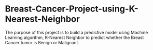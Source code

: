 # Breast-Cancer-Project-using-K-Nearest-Neighbor
The purpose of this project is to build a predictive model using Machine Learning algorithm, K-Nearest Neighbor to predict whether the Breast Cancer tumor is Benign or Malignant.
